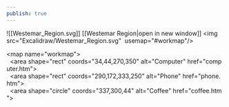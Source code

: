 ```yaml
---
publish: true
---
```

![[Westemar_Region.svg]]
[[Westemar Region|open in new window]]
<img src="Excalidraw/Westemar_Region.svg"  usemap="#workmap"/>  
  
<map name="workmap">  
  <area shape="rect" coords="34,44,270,350" alt="Computer" href="computer.htm">  
  <area shape="rect" coords="290,172,333,250" alt="Phone" href="phone.htm">  
  <area shape="circle" coords="337,300,44" alt="Coffee" href="coffee.htm">  
</map>